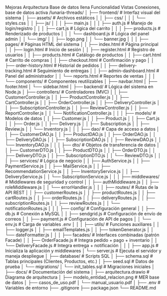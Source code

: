 Mejoras
Arquitectura
Base de datos llena
Funcionalidad
Vistas
Conexiones, base de datos activa
/lunaria-threads/
│
├── frontend/                            # Interfaz visual del sistema
│   ├── assets/                          # Archivos estáticos
│   │   ├── css/
│   │   │   └── styles.css
│   │   ├── js/
│   │   │   ├── main.js
│   │   │   ├── auth.js                  # Manejo de login/registro
│   │   │   ├── cart.js                  # Lógica del carrito
│   │   │   ├── products.js              # Renderizado de productos
│   │   │   └── dashboard.js             # Lógica del panel admin
│   │   └── img/
│   │       ├── logo.png
│   │       └── banner.jpg
│   │
│   ├── pages/                           # Páginas HTML del sistema
│   │   ├── index.html                   # Página principal
│   │   ├── login.html                   # Inicio de sesión
│   │   ├── register.html                # Registro de usuarios
│   │   ├── products.html                # Catálogo de productos
│   │   ├── cart.html                    # Carrito de compras
│   │   ├── checkout.html                # Confirmación y pago
│   │   ├── order-history.html           # Historial de pedidos
│   │   ├── delivery-tracking.html       # Seguimiento de entregas
│   │   ├── admin-dashboard.html         # Panel del administrador
│   │   └── reports.html                 # Reportes de ventas
│   │
│   └── components/                      # Componentes reutilizables
│       ├── navbar.html
│       ├── footer.html
│       └── sidebar.html
│
├── backend/                             # Lógica del sistema en Node.js
│   ├── controllers/                     # Controladores (MVC)
│   │   ├── CustomerController.js
│   │   ├── ProductController.js
│   │   ├── CartController.js
│   │   ├── OrderController.js
│   │   ├── DeliveryController.js
│   │   ├── SubscriptionController.js
│   │   ├── ReviewController.js
│   │   ├── ReportController.js
│   │   └── NotificationController.js
│   │
│   ├── models/                          # Modelos de datos
│   │   ├── Customer.js
│   │   ├── Product.js
│   │   ├── Cart.js
│   │   ├── Order.js
│   │   ├── Delivery.js
│   │   ├── Subscription.js
│   │   ├── Review.js
│   │   └── Inventory.js
│   │
│   ├── dao/                             # Capa de acceso a datos
│   │   ├── CustomerDAO.js
│   │   ├── ProductDAO.js
│   │   ├── OrderDAO.js
│   │   ├── DeliveryDAO.js
│   │   ├── SubscriptionDAO.js
│   │   ├── ReviewDAO.js
│   │   └── InventoryDAO.js
│   │
│   ├── dto/                             # Objetos de transferencia de datos
│   │   ├── CustomerDTO.js
│   │   ├── ProductDTO.js
│   │   ├── OrderDTO.js
│   │   ├── DeliveryDTO.js
│   │   ├── SubscriptionDTO.js
│   │   └── ReviewDTO.js
│   │
│   ├── services/                        # Lógica de negocio
│   │   ├── AuthService.js
│   │   ├── PaymentService.js
│   │   ├── MailService.js
│   │   ├── RecommendationService.js
│   │   ├── InventoryService.js
│   │   ├── DeliveryService.js
│   │   └── SubscriptionService.js
│   │
│   ├── middlewares/                     # Middlewares de seguridad y control
│   │   ├── authMiddleware.js
│   │   ├── roleMiddleware.js
│   │   └── errorHandler.js
│   │
│   ├── routes/                          # Rutas de la API REST
│   │   ├── customerRoutes.js
│   │   ├── productRoutes.js
│   │   ├── cartRoutes.js
│   │   ├── orderRoutes.js
│   │   ├── deliveryRoutes.js
│   │   ├── subscriptionRoutes.js
│   │   ├── reviewRoutes.js
│   │   └── notificationRoutes.js
│   │
│   ├── config/                          # Configuración general
│   │   ├── db.js                        # Conexión a MySQL
│   │   ├── sendgrid.js                  # Configuración de envío de correos
│   │   ├── payment.js                   # Configuración de API de pagos
│   │   └── env.js                       # Carga de variables .env
│   │
│   ├── utils/                           # Funciones auxiliares
│   │   ├── logger.js
│   │   ├── emailTemplates.js
│   │   ├── tokenGenerator.js
│   │   └── dateFormatter.js
│   │
│   ├── facades/                         # Interfaces combinadas (patrón Facade)
│   │   ├── OrderFacade.js               # Integra pedido + pago + inventario
│   │   └── DeliveryFacade.js            # Integra entrega + notificación
│   │
│   ├── app.js                           # Inicializa la aplicación y middlewares
│   └── server.js                        # Ejecuta el servidor y maneja despliegue
│
├── database/                            # Scripts SQL
│   ├── schema.sql                       # Tablas principales (Clientes, Productos, etc.)
│   ├── seed.sql                         # Datos de prueba
│   └── migrations/
│       └── init_tables.sql              # Migraciones iniciales
│
├── docs/                                # Documentación del sistema
│   ├── arquitectura.drawio              # Diagrama de arquitectura
│   ├── modelo_entidad_relacion.png      # MER base de datos
│   ├── casos_de_uso.pdf
│   └── manual_usuario.pdf
│
├── .env                                 # Variables de entorno
├── .gitignore
├── package.json
└── README.md
